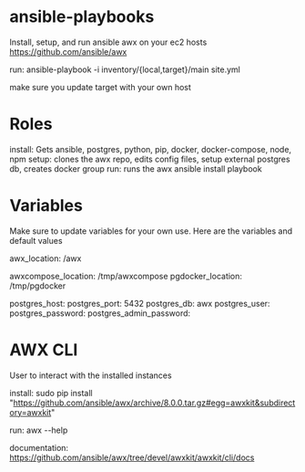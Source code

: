 # ansible-playbooks
Install, setup, and run ansible awx on your ec2 hosts
https://github.com/ansible/awx

run:
ansible-playbook -i inventory/{local,target}/main site.yml

make sure you update target with your own host

# Roles
install: Gets ansible, postgres, python, pip, docker, docker-compose, node, npm
setup: clones the awx repo, edits config files, setup external postgres db, creates docker group
run: runs the awx ansible install playbook

# Variables

Make sure to update variables for your own use. Here are the variables and default values

awx_location: /awx

awxcompose_location: /tmp/awxcompose
pgdocker_location: /tmp/pgdocker

postgres_host:
postgres_port: 5432
postgres_db: awx
postgres_user:
postgres_password:
postgres_admin_password:

# AWX CLI

User to interact with the installed instances

install:
sudo pip install "https://github.com/ansible/awx/archive/8.0.0.tar.gz#egg=awxkit&subdirectory=awxkit"

run:
awx --help

documentation:
https://github.com/ansible/awx/tree/devel/awxkit/awxkit/cli/docs
